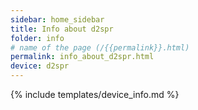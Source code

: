 ```yaml
---
sidebar: home_sidebar
title: Info about d2spr
folder: info
# name of the page (/{{permalink}}.html)
permalink: info_about_d2spr.html
device: d2spr
---
```

{% include templates/device_info.md %}
